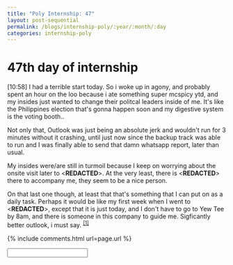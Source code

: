 ```yaml
---
title: "Poly Internship: 47"
layout: post-sequential
permalink: /blogs/internship-poly/:year/:month/:day
categories: internship-poly
---
```

# 47th day of internship

<span class="timestamp">[10:58]</span> I had a terrible start today. So i woke up in agony, and probably spent an hour on the loo because i ate something super mcspicy ytd, and my insides just wanted to change their politcal leaders inside of me. It's like the Philippines election that's gonna happen soon and my digestive system is the voting booth.. 

Not only that, Outlook was just being an absolute jerk and wouldn't run for 3 minutes without it crashing, until just now since the backup track was able to run and I was finally able to send that damn whatsapp report, later than usual. 

My insides were/are still in turmoil because I keep on worrying about the onsite visit later to <span class='disable-selection' ondbclick="this.innerHTML='Eximdis (new customer)'"><**REDACTED**></span>. At the very least, there is <span class='disable-selection' ondbclick="this.innerHTML='Jae'"><**REDACTED**></span> there to accompany me, they seem to be a nice person. 

On that last one though, at least that that's something that I can put on as a daily task. Perhaps it would be like my first week when I went to <span class='disable-selection' ondbclick="this.innerHTML='TAK Products & Services'"><**REDACTED**></span>, except that it is just today, and I don't have to go to Yew Tee by 8am, and there is someone in this company to guide me. Sigficantly better outlook, i must say. <sup><a href="#1">[1]</a></sup>


{% include comments.html url=page.url %}

<input id="password-input" type="password" class="text-secret" onkeyup="unlock()">

<span class="disable-selection" id="truth" style="display:none;"><sup id="1">[1]</sup> I can't help but think that they should do this with every intern with ASD. Maybe once or twice in their entire internship. It's a way of dipping their toes into employment, really. </span>
